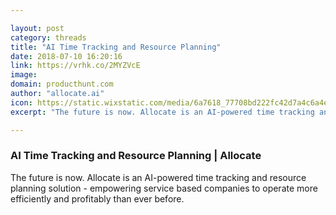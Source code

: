 ```yaml
---

layout: post
category: threads
title: "AI Time Tracking and Resource Planning"
date: 2018-07-10 16:20:16
link: https://vrhk.co/2MYZVcE
image: 
domain: producthunt.com
author: "allocate.ai"
icon: https://static.wixstatic.com/media/6a7618_77708bd222fc42d7a4c6a4e1dde079f0%7Emv2.png/v1/fill/w_32%2Ch_32%2Clg_1%2Cusm_0.66_1.00_0.01/6a7618_77708bd222fc42d7a4c6a4e1dde079f0%7Emv2.png
excerpt: "The future is now. Allocate is an AI-powered time tracking and resource planning solution - empowering service based companies to operate more efficiently and profitably than ever before."

---
```


### AI Time Tracking and Resource Planning | Allocate

The future is now. Allocate is an AI-powered time tracking and resource planning solution - empowering service based companies to operate more efficiently and profitably than ever before.